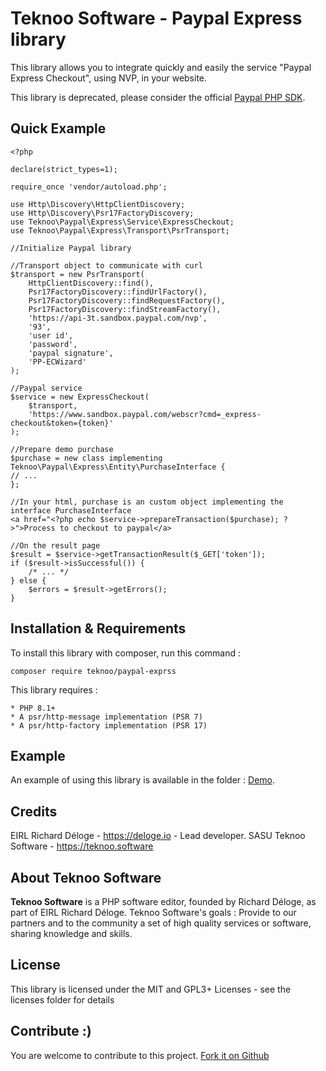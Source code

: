 Teknoo Software - Paypal Express library
===================================

This library allows you to integrate quickly and easily the service "Paypal Express Checkout", using NVP, in your website.

This library is deprecated, please consider the official [Paypal PHP SDK](https://paypal.github.io/PayPal-PHP-SDK/).

Quick Example
-------------
    <?php
    
    declare(strict_types=1);
    
    require_once 'vendor/autoload.php';
    
    use Http\Discovery\HttpClientDiscovery;
    use Http\Discovery\Psr17FactoryDiscovery;
    use Teknoo\Paypal\Express\Service\ExpressCheckout;
    use Teknoo\Paypal\Express\Transport\PsrTransport;
    
    //Initialize Paypal library
    
    //Transport object to communicate with curl
    $transport = new PsrTransport(
        HttpClientDiscovery::find(),
        Psr17FactoryDiscovery::findUrlFactory(),
        Psr17FactoryDiscovery::findRequestFactory(),
        Psr17FactoryDiscovery::findStreamFactory(),
        'https://api-3t.sandbox.paypal.com/nvp',
        '93',
        'user id',
        'password',
        'paypal signature',
        'PP-ECWizard'
    );
    
    //Paypal service
    $service = new ExpressCheckout(
        $transport,
        'https://www.sandbox.paypal.com/webscr?cmd=_express-checkout&token={token}'
    );
    
    //Prepare demo purchase
    $purchase = new class implementing Teknoo\Paypal\Express\Entity\PurchaseInterface {
    // ...
    };
    
    //In your html, purchase is an custom object implementing the interface PurchaseInterface
    <a href="<?php echo $service->prepareTransaction($purchase); ?>">Process to checkout to paypal</a>
    
    //On the result page
    $result = $service->getTransactionResult($_GET['token']);
    if ($result->isSuccessful()) {
        /* ... */
    } else {
        $errors = $result->getErrors();
    }

Installation & Requirements
---------------------------
To install this library with composer, run this command :

    composer require teknoo/paypal-exprss

This library requires :

    * PHP 8.1+
    * A psr/http-message implementation (PSR 7)
    * A psr/http-factory implementation (PSR 17)

Example
-------
An example of using this library is available in the folder : [Demo](demo/index.php).

Credits
-------
EIRL Richard Déloge - <https://deloge.io> - Lead developer.
SASU Teknoo Software - <https://teknoo.software>

About Teknoo Software
---------------------
**Teknoo Software** is a PHP software editor, founded by Richard Déloge, as part of EIRL Richard Déloge.
Teknoo Software's goals : Provide to our partners and to the community a set of high quality services or software,
sharing knowledge and skills.
 
License
-------
This library is licensed under the MIT and GPL3+ Licenses - see the licenses folder for details

Contribute :)
-------------
You are welcome to contribute to this project. [Fork it on Github](CONTRIBUTING.md)


